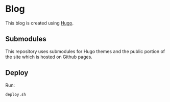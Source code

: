 # Blog

This blog is created using [Hugo](https://gohugo.io/).

## Submodules

This repository uses submodules for Hugo themes and the public portion of the site
which is hosted on Github pages.

## Deploy

Run:

`deploy.sh`

